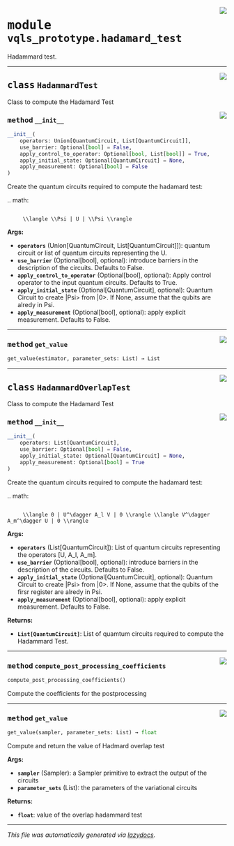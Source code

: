 <!-- markdownlint-disable -->

<a href="../vqls_prototype/hadamard_test.py#L0"><img align="right" style="float:right;" src="https://img.shields.io/badge/-source-cccccc?style=flat-square"></a>

# <kbd>module</kbd> `vqls_prototype.hadamard_test`
Hadammard test. 



---

<a href="../vqls_prototype/hadamard_test.py#L10"><img align="right" style="float:right;" src="https://img.shields.io/badge/-source-cccccc?style=flat-square"></a>

## <kbd>class</kbd> `HadammardTest`
Class to compute the Hadamard Test  



<a href="../vqls_prototype/hadamard_test.py#L13"><img align="right" style="float:right;" src="https://img.shields.io/badge/-source-cccccc?style=flat-square"></a>

### <kbd>method</kbd> `__init__`

```python
__init__(
    operators: Union[QuantumCircuit, List[QuantumCircuit]],
    use_barrier: Optional[bool] = False,
    apply_control_to_operator: Optional[bool, List[bool]] = True,
    apply_initial_state: Optional[QuantumCircuit] = None,
    apply_measurement: Optional[bool] = False
)
```

Create the quantum circuits required to compute the hadamard test: 

.. math:
``` 

     \\langle \\Psi | U | \\Psi \\rangle 

```


**Args:**
 
 - <b>`operators`</b> (Union[QuantumCircuit, List[QuantumCircuit]]):  quantum circuit or list of quantum circuits representing the U. 
 - <b>`use_barrier`</b> (Optional[bool], optional):  introduce barriers in the description of the circuits.  Defaults to False. 
 - <b>`apply_control_to_operator`</b> (Optional[bool], optional):  Apply control operator to the input quantum circuits. Defaults to True. 
 - <b>`apply_initial_state`</b> (Optional[QuantumCircuit], optional):  Quantum Circuit to create |Psi> from |0>. If None, assume that the qubits are alredy in Psi. 
 - <b>`apply_measurement`</b> (Optional[bool], optional):  apply explicit measurement. Defaults to False. 




---

<a href="../vqls_prototype/hadamard_test.py#L162"><img align="right" style="float:right;" src="https://img.shields.io/badge/-source-cccccc?style=flat-square"></a>

### <kbd>method</kbd> `get_value`

```python
get_value(estimator, parameter_sets: List) → List
```






---

<a href="../vqls_prototype/hadamard_test.py#L181"><img align="right" style="float:right;" src="https://img.shields.io/badge/-source-cccccc?style=flat-square"></a>

## <kbd>class</kbd> `HadammardOverlapTest`
Class to compute the Hadamard Test  



<a href="../vqls_prototype/hadamard_test.py#L184"><img align="right" style="float:right;" src="https://img.shields.io/badge/-source-cccccc?style=flat-square"></a>

### <kbd>method</kbd> `__init__`

```python
__init__(
    operators: List[QuantumCircuit],
    use_barrier: Optional[bool] = False,
    apply_initial_state: Optional[QuantumCircuit] = None,
    apply_measurement: Optional[bool] = True
)
```

Create the quantum circuits required to compute the hadamard test: 

.. math:
``` 

     \\langle 0 | U^\dagger A_l V | 0 \\rangle \\langle V^\dagger A_m^\dagger U | 0 \\rangle 

```


**Args:**
 
 - <b>`operators`</b> (List[QuantumCircuit]):  List of quantum circuits representing the operators [U, A_l, A_m]. 
 - <b>`use_barrier`</b> (Optional[bool], optional):  introduce barriers in the description of the circuits.  Defaults to False. 
 - <b>`apply_initial_state`</b> (Optional[QuantumCircuit], optional):  Quantum Circuit to create |Psi> from |0>. If None, assume that the qubits of the firsr register are alredy in Psi. 
 - <b>`apply_measurement`</b> (Optional[bool], optional):  apply explicit measurement. Defaults to False. 



**Returns:**
 
 - <b>`List[QuantumCircuit]`</b>:  List of quamtum circuits required to compute the Hadammard Test. 




---

<a href="../vqls_prototype/hadamard_test.py#L315"><img align="right" style="float:right;" src="https://img.shields.io/badge/-source-cccccc?style=flat-square"></a>

### <kbd>method</kbd> `compute_post_processing_coefficients`

```python
compute_post_processing_coefficients()
```

Compute the coefficients for the postprocessing   



---

<a href="../vqls_prototype/hadamard_test.py#L348"><img align="right" style="float:right;" src="https://img.shields.io/badge/-source-cccccc?style=flat-square"></a>

### <kbd>method</kbd> `get_value`

```python
get_value(sampler, parameter_sets: List) → float
```

Compute and return the value of Hadmard overlap test 



**Args:**
 
 - <b>`sampler`</b> (Sampler):  a Sampler primitive to extract the output of the circuits 
 - <b>`parameter_sets`</b> (List):  the parameters of the variational circuits 



**Returns:**
 
 - <b>`float`</b>:  value of the overlap hadammard test 




---

_This file was automatically generated via [lazydocs](https://github.com/ml-tooling/lazydocs)._
